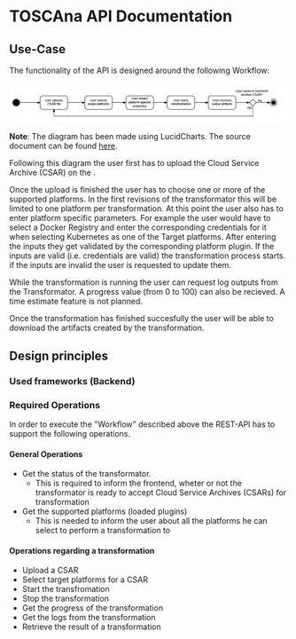 # TOSCAna API Documentation

## Use-Case

The functionality of the API is designed around the following Workflow:

![TOSCAna API Use-Case Workflow](img/rest-modelling_use_case.png)

**Note**: The diagram has been made using LucidCharts. The source document can be found [here](https://www.lucidchart.com/invitations/accept/b45c6d0f-0205-4049-9921-4cd888129157).

Following this diagram the user first has to upload the Cloud Service Archive (CSAR) on the . 

Once the upload is finished the user has to choose one or more of the supported platforms. In the first revisions of the transformator this will be limited to one platform per transformation. At this point the user also has to enter platform specific parameters.
For example the user would have to select a Docker Registry and enter the corresponding credentials for it when selecting Kubernetes as one of the Target platforms.
After entering the inputs they get validated by the corresponding platform plugin. If the inputs are valid (i.e. credentials are valid) the transformation process starts.
if the inputs are invalid the user is requested to update them.

While the transformation is running the user can request log outputs from the Transformator. A progress value (from 0 to 100) can also be recieved. A time estimate feature is not planned.

Once the transformation has finished succesfully the user will be able to download the artifacts created by the transformation.

## Design principles

### Used frameworks (Backend)

### Required Operations

In order to execute the "Workflow" described above the REST-API has to support the following operations.

#### General Operations

- Get the status of the transformator.
    - This is required to inform the frontend, wheter or not the transformator is ready to accept Cloud Service Archives (CSARs) for transformation
- Get the supported platforms (loaded plugins)
    - This is needed to inform the user about all the platforms he can select to perform a transformation to

#### Operations regarding a transformation

- Upload a CSAR
- Select target platforms for a CSAR
- Start the transfromation
- Stop the transformation
- Get the progress of the transformation
- Get the logs from the transformation
- Retrieve the result of a transformation
